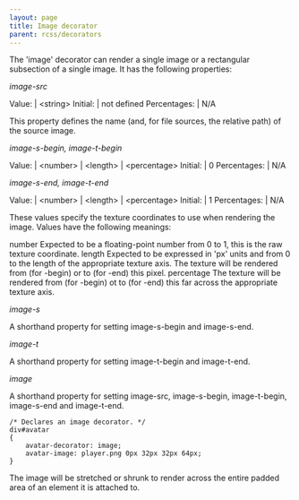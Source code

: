 ```yaml
---
layout: page
title: Image decorator
parent: rcss/decorators
---
```


The 'image' decorator can render a single image or a rectangular subsection of a single image. It has the following properties:

*image-src*

Value: | \<string\>
Initial: | not defined
Percentages: | N/A

This property defines the name (and, for file sources, the relative path) of the source image.

*image-s-begin, image-t-begin*

Value: | \<number\> \| \<length\> \| \<percentage\>
Initial: | 0
Percentages: | N/A

*image-s-end, image-t-end*

Value: | \<number\> \| \<length\> \| \<percentage\>
Initial: | 1
Percentages: | N/A

These values specify the texture coordinates to use when rendering the image. Values have the following meanings:

number
    Expected to be a floating-point number from 0 to 1, this is the raw texture coordinate. 
length
    Expected to be expressed in 'px' units and from 0 to the length of the appropriate texture axis. The texture will be rendered from (for -begin) or to (for -end) this pixel. 
percentage
    The texture will be rendered from (for -begin) ot to (for -end) this far across the appropriate texture axis. 

*image-s*

A shorthand property for setting image-s-begin and image-s-end.

*image-t*

A shorthand property for setting image-t-begin and image-t-end.

*image*

A shorthand property for setting image-src, image-s-begin, image-t-begin, image-s-end and image-t-end.

```
/* Declares an image decorator. */
div#avatar
{
    avatar-decorator: image;
    avatar-image: player.png 0px 32px 32px 64px;
}
```

The image will be stretched or shrunk to render across the entire padded area of an element it is attached to.

